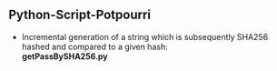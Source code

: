 ## Python-Script-Potpourri
- Incremental generation of a string which is subsequently SHA256 hashed and compared to a given hash: 	
**getPassBySHA256.py**
